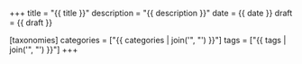 +++
title = "{{ title }}"
description = "{{ description }}"
date = {{ date }}
draft = {{ draft }}

[taxonomies]
categories = ["{{ categories | join('", "') }}"]
tags = ["{{ tags | join('", "') }}"]
+++ 
